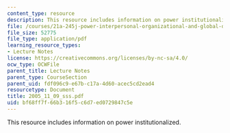 ```yaml
---
content_type: resource
description: This resource includes information on power institutionalized.
file: /courses/21a-245j-power-interpersonal-organizational-and-global-dimensions-fall-2005/bf68ff7f66b316f5c6d7ed0729847c5e_2005_11_09_sss.pdf
file_size: 52775
file_type: application/pdf
learning_resource_types:
- Lecture Notes
license: https://creativecommons.org/licenses/by-nc-sa/4.0/
ocw_type: OCWFile
parent_title: Lecture Notes
parent_type: CourseSection
parent_uid: fdf096c9-e67b-c17a-4d60-acec5cd2ead4
resourcetype: Document
title: 2005_11_09_sss.pdf
uid: bf68ff7f-66b3-16f5-c6d7-ed0729847c5e
---
```

This resource includes information on power institutionalized.